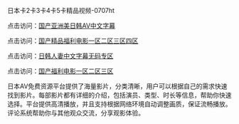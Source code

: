 日本卡2卡3卡4卡5卡精品视频-0707ht


点击访问：<a href="https://gfd-5xg.pages.dev/">国产亚洲美日韩AV中文字幕</a>

点击访问：<a href="https://gsd-agv.pages.dev/">国产精品福利电影一区二区三区四区</a>

点击访问：<a href="https://gda-c7m.pages.dev/">日韩人妻中文字幕无码专区</a>

点击访问：<a href="https://fdhf-454.pages.dev/">国产福利电影一区二区三区</a>

日本AV免费资源平台提供了海量影片，分类清晰，用户可以根据自己的需求快速找到影片。每部影片都有详细的介绍，包括演员、类型、时长等信息，帮助你快速选择。平台提供高清播放，并且支持根据网络环境自动调整画质，保证流畅播放。评论系统帮助你与其他观众交流，分享观影体验。

<span style="display:none;">[Canonical link](https://github.com/hehe20250707/hehe2 ）</span>

